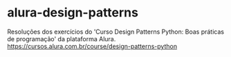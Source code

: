 # alura-design-patterns
Resoluções dos exercícios do 'Curso Design Patterns Python: Boas práticas de programação' da plataforma Alura.
https://cursos.alura.com.br/course/design-patterns-python